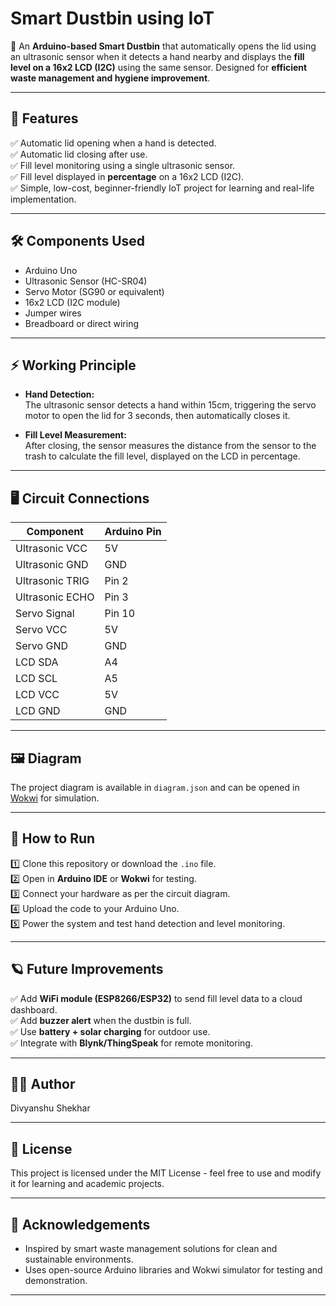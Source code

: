 # Smart Dustbin using IoT

🚮 An **Arduino-based Smart Dustbin** that automatically opens the lid using an ultrasonic sensor when it detects a hand nearby and displays the **fill level on a 16x2 LCD (I2C)** using the same sensor. Designed for **efficient waste management and hygiene improvement**.

---

## 📌 Features

✅ Automatic lid opening when a hand is detected.  
✅ Automatic lid closing after use.  
✅ Fill level monitoring using a single ultrasonic sensor.  
✅ Fill level displayed in **percentage** on a 16x2 LCD (I2C).  
✅ Simple, low-cost, beginner-friendly IoT project for learning and real-life implementation.

---

## 🛠️ Components Used

- Arduino Uno
- Ultrasonic Sensor (HC-SR04)
- Servo Motor (SG90 or equivalent)
- 16x2 LCD (I2C module)
- Jumper wires
- Breadboard or direct wiring

---

## ⚡ Working Principle

- **Hand Detection:**  
  The ultrasonic sensor detects a hand within 15cm, triggering the servo motor to open the lid for 3 seconds, then automatically closes it.

- **Fill Level Measurement:**  
  After closing, the sensor measures the distance from the sensor to the trash to calculate the fill level, displayed on the LCD in percentage.

---

## 🖥️ Circuit Connections

| Component | Arduino Pin |
| --------- | ------------ |
| Ultrasonic VCC | 5V |
| Ultrasonic GND | GND |
| Ultrasonic TRIG | Pin 2 |
| Ultrasonic ECHO | Pin 3 |
| Servo Signal | Pin 10 |
| Servo VCC | 5V |
| Servo GND | GND |
| LCD SDA | A4 |
| LCD SCL | A5 |
| LCD VCC | 5V |
| LCD GND | GND |

---

## 🖼️ Diagram

The project diagram is available in `diagram.json` and can be opened in [Wokwi](https://wokwi.com/) for simulation.

---

## 🚀 How to Run

1️⃣ Clone this repository or download the `.ino` file.  
2️⃣ Open in **Arduino IDE** or **Wokwi** for testing.  
3️⃣ Connect your hardware as per the circuit diagram.  
4️⃣ Upload the code to your Arduino Uno.  
5️⃣ Power the system and test hand detection and level monitoring.

---

## 🪐 Future Improvements

✅ Add **WiFi module (ESP8266/ESP32)** to send fill level data to a cloud dashboard.  
✅ Add **buzzer alert** when the dustbin is full.  
✅ Use **battery + solar charging** for outdoor use.  
✅ Integrate with **Blynk/ThingSpeak** for remote monitoring.

---

## 🧑‍💻 Author

Divyanshu Shekhar

---

## 📜 License

This project is licensed under the MIT License - feel free to use and modify it for learning and academic projects.

---

## 🌟 Acknowledgements

- Inspired by smart waste management solutions for clean and sustainable environments.
- Uses open-source Arduino libraries and Wokwi simulator for testing and demonstration.

---

